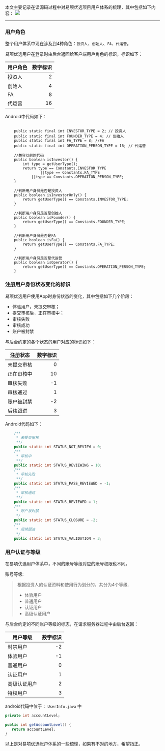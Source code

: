 本文主要记录在读源码过程中对易项优选项目用户体系的梳理，其中包括如下内容：
![](http://7xkl0t.com1.z0.glb.clouddn.com/17-10-16/40741037.jpg)

****
### 用户角色

整个用户体系中现在涉及到4种角色：`投资人`、`创始人`、`FA`、`代运营`。

易项优选用户在登录时由后台返回给客户端用戶角色的标识，标识如下：

| 用户角色 | 数字标识 |
| -------- | ----: |
| 投资人 |2 | 
| 创始人 | 4 | 
| FA | 8 |
| 代运营 | 16 |


Android中代码如下：

```

	public static final int INVESTOR_TYPE = 2; // 投资人
	public static final int FOUNDER_TYPE = 4; // 创始人
	public static final int FA_TYPE = 8; //FA
	public static final int OPERATION_PERSON_TYPE = 16; // 代运营

	//兼容以前的代码
 	public boolean isInvestor() {
        int type = getUserType();
        return type == Constants.INVESTOR_TYPE
        		||type == Constants.FA_TYPE
       		||type == Constants.OPERATION_PERSON_TYPE;
    }

    //判断用户身份是否是投资人
    public boolean isInvestorOnly() {
        return getUserType() == Constants.INVESTOR_TYPE;
    }

    //判断用户身份是否是创始人
    public boolean isFounder() {
        return getUserType() == Constants.FOUNDER_TYPE;
    }

    //判断用户身份是否是FA
    public boolean isFa() {
        return getUserType() == Constants.FA_TYPE;
    }

    //判断用户身份是否是代运营
    public boolean isOperator() {
        return getUserType() == Constants.OPERATION_PERSON_TYPE;
    }
```

### 注册用户身份状态变化的标识

易项优选用户使用App时身份状态的变化，其中包括如下几个阶段：

* 体验用户，未提交审核；
* 提交审核后，正在审核中；
* 审核失败
* 审核成功
* 账户被封禁

与后台约定的各个状态的用户对应的标识如下：

| 注册状态 | 数字标识 |
| -------- | ----: |
| 未提交审核 |0| 
| 正在审核中 | 10 | 
| 审核失败 | -1 |
| 审核通过 | 1 |
| 账户被封禁 | -2 |
| 后续跟进 | 3 |

Android代码如下：

```java
	/**
     * 未提交审核
     **/
    public static int STATUS_NOT_REVIEW = 0;
    /**
     * 审核中
     **/
    public static int STATUS_REVIEWING = 10;
    /**
     * 审核失败
     **/
    public static int STATUS_PASS_REVIEWED = -1;
    /**
     * 审核通过
     **/
    public static int STATUS_REVIEWED = 1;
    /**
     * 账户被封禁
     */
    public static int STATUS_CLOSURE = -2;
    /**
     * 后续跟进
     */
    public static int STATUS_VALIDATION = 3;
```
### 用户认证与等级

在易项优选用户体系中，不同的账号等级对应的账号权限也不同。

账号等级:
> 根据投资人的认证资料和使用行为划分的，共分为4个等级.
>  
> * 体验用户
> * 普通用户
> * 认证用户
> * 高级认证用户

与后台约定的不同账户等级的标志，在请求服务器过程中由后台返回：


| 用户等级 | 数字标识 |
| -------- | ----: |
| 封禁用户 |-2| 
| 体验用户 | -1 | 
| 普通用户 | 0 |
| 认证用户 | 1 |
| 高级认证用户 | 2 |
| 特权用户 | 3 |


android代码中位于： `UserInfo.java` 中
```java
private int accountLevel;
    
public int getAccountLevel() {
   return accountLevel;
}
```

以上是对易项优选账户体系的一些梳理，如果有不对的地方，希望指正。

